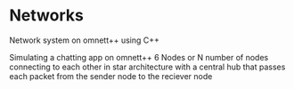# Networks
Network system on omnett++
using C++

Simulating a chatting app on omnett++
6 Nodes or N number of nodes connecting to each other in star architecture
with a central hub that passes each packet from the sender node to the reciever node
